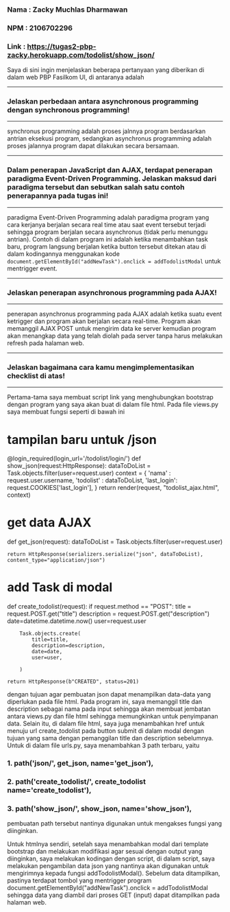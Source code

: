 ### Nama : Zacky Muchlas Dharmawan
### NPM  : 2106702296
### Link : https://tugas2-pbp-zacky.herokuapp.com/todolist/show_json/

Saya di sini ingin menjelaskan beberapa pertanyaan yang diberikan di dalam web PBP Fasilkom UI, di antaranya adalah

--------------------------------------------------
### Jelaskan perbedaan antara asynchronous programming dengan synchronous programming!

--------------------------------------------------
synchronus programming adalah proses jalnnya program berdasarkan antrian eksekusi program, sedangkan asynchronus programming adalah proses jalannya program dapat dilakukan secara bersamaan.

--------------------------------------------------
### Dalam penerapan JavaScript dan AJAX, terdapat penerapan paradigma Event-Driven Programming. Jelaskan maksud dari paradigma tersebut dan sebutkan salah satu contoh penerapannya pada tugas ini!

--------------------------------------------------
paradigma Event-Driven Programming adalah paradigma program yang cara kerjanya berjalan secara real time atau saat event tersebut terjadi sehingga program berjalan secara asynchronus (tidak perlu menunggu antrian). Contoh di dalam program ini adalah ketika menambahkan task baru, program langsung berjalan ketika button tersebut ditekan atau di dalam kodingannya menggunakan kode `document.getElementById("addNewTask").onclick = addTodolistModal` untuk mentrigger event.

--------------------------------------------------
### Jelaskan penerapan asynchronous programming pada AJAX!
--------------------------------------------------
penerapan asynchronus programming pada AJAX adalah ketika suatu event ketrigger dan program akan berjalan secara real-time. Program akan memanggil AJAX POST untuk mengirim data ke server kemudian program akan menangkap data yang telah diolah pada server tanpa harus melakukan refresh pada halaman web.

--------------------------------------------------
### Jelaskan bagaimana cara kamu mengimplementasikan checklist di atas!
--------------------------------------------------
Pertama-tama saya membuat script link yang menghubungkan bootstrap dengan program yang saya akan buat di dalam file html. Pada file views.py saya membuat fungsi seperti di bawah ini
# tampilan baru untuk /json 
@login_required(login_url='/todolist/login/')
def show_json(request:HttpResponse):
    dataToDoList = Task.objects.filter(user=request.user)
    context = {
        'nama' : request.user.username,
        'todolist' : dataToDoList,
        'last_login': request.COOKIES['last_login'],
    }
    return render(request, "todolist_ajax.html", context)

# get data AJAX
def get_json(request):
    dataToDoList = Task.objects.filter(user=request.user)

    return HttpResponse(serializers.serialize("json", dataToDoList), content_type="application/json")

# add Task di modal
def create_todolist(request):
    if request.method == "POST":
        title = request.POST.get("title")
        description = request.POST.get("description")
        date=datetime.datetime.now()
        user=request.user

        Task.objects.create(
            title=title,
            description=description,
            date=date,
            user=user,

        )

    return HttpResponse(b"CREATED", status=201)

dengan tujuan agar pembuatan json dapat menampilkan data-data yang diperlukan pada file html. Pada program ini, saya memanggil title dan description sebagai nama pada input sehingga akan membuat jembatan antara views.py dan file html sehingga memungkinkan untuk penyimpanan data. Selain itu, di dalam file html, saya juga menambahkan href untuk menuju url create_todolist pada button submit di dalam modal dengan tujuan yang sama dengan pemanggilan title dan description sebelumnya. Untuk di dalam file urls.py, saya menambahkan 3 path terbaru, yaitu 
### 1. path('json/', get_json, name='get_json'),
### 2. path('create_todolist/', create_todolist name='create_todolist'),
### 3. path('show_json/', show_json, name='show_json'),

pembuatan path tersebut nantinya digunakan untuk mengakses fungsi yang diinginkan.

Untuk htmlnya sendiri, setelah saya menambahkan modal dari template bootstrap dan melakukan modifikasi agar sesuai dengan output yang diinginkan, saya melakukan kodingan dengan script, di dalam script, saya melakukan pengambilan data json yang nantinya akan digunakan untuk mengirimnya kepada fungsi addTodolistModal(). Sebelum data ditampilkan, pastinya terdapat tombol yang mentrigger program document.getElementById("addNewTask").onclick = addTodolistModal sehingga data yang diambil dari proses GET (input) dapat ditampilkan pada halaman web. 